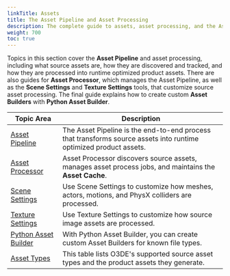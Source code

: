 ```yaml
---
linkTitle: Assets 
title: The Asset Pipeline and Asset Processing 
description: The complete guide to assets, asset processing, and the Asset Pipeline in Open 3D Engine (O3DE).
weight: 700
toc: true
---
```


Topics in this section cover the **Asset Pipeline** and asset processing, including what source assets are, how they are discovered and tracked, and how they are processed into runtime optimized product assets. There are also guides for **Asset Processor**, which manages the Asset Pipeline, as well as the **Scene Settings** and **Texture Settings** tools, that customize source asset processing. The final guide explains how to create custom **Asset Builders** with **Python Asset Builder**.

| Topic Area | Description |
| --- | --- |
| [Asset Pipeline](pipeline) | The Asset Pipeline is the end-to-end process that transforms source assets into runtime optimized product assets. |
| [Asset Processor](asset-processor) | Asset Processor discovers source assets, manages asset process jobs, and maintains the **Asset Cache**. |
| [Scene Settings](scene-settings) | Use Scene Settings to customize how meshes, actors, motions, and PhysX colliders are processed. |
| [Texture Settings](texture-settings) | Use Texture Settings to customize how source image assets are processed. |
| [Python Asset Builder](builder) | With Python Asset Builder, you can create custom Asset Builders for known file types. |
| [Asset Types](asset-types) | This table lists O3DE's supported source asset types and the product assets they generate. |
